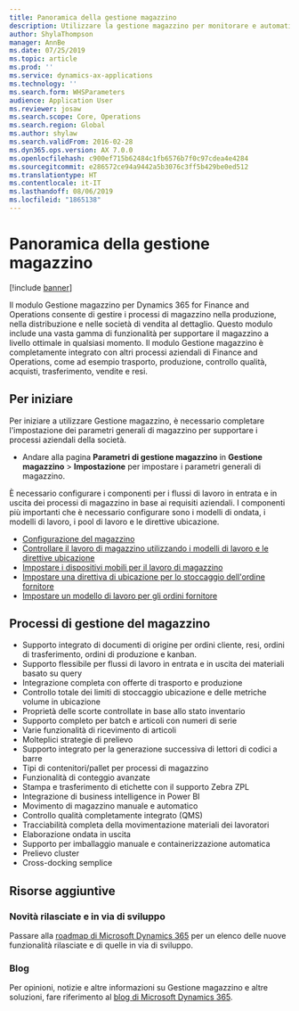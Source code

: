 ```yaml
---
title: Panoramica della gestione magazzino
description: Utilizzare la gestione magazzino per monitorare e automatizzare i processi di magazzino.
author: ShylaThompson
manager: AnnBe
ms.date: 07/25/2019
ms.topic: article
ms.prod: ''
ms.service: dynamics-ax-applications
ms.technology: ''
ms.search.form: WHSParameters
audience: Application User
ms.reviewer: josaw
ms.search.scope: Core, Operations
ms.search.region: Global
ms.author: shylaw
ms.search.validFrom: 2016-02-28
ms.dyn365.ops.version: AX 7.0.0
ms.openlocfilehash: c900ef715b62484c1fb6576b7f0c97cdea4e4284
ms.sourcegitcommit: e286572ce94a9442a5b3076c3ff5b429be0ed512
ms.translationtype: HT
ms.contentlocale: it-IT
ms.lasthandoff: 08/06/2019
ms.locfileid: "1865138"
---
```

# <a name="warehouse-management-overview"></a>Panoramica della gestione magazzino

[!include [banner](../includes/banner.md)]

Il modulo Gestione magazzino per Dynamics 365 for Finance and Operations consente di gestire i processi di magazzino nella produzione, nella distribuzione e nelle società di vendita al dettaglio. Questo modulo include una vasta gamma di funzionalità per supportare il magazzino a livello ottimale in qualsiasi momento. Il modulo Gestione magazzino è completamente integrato con altri processi aziendali di Finance and Operations, come ad esempio trasporto, produzione, controllo qualità, acquisti, trasferimento, vendite e resi.

## <a name="get-started"></a>Per iniziare
Per iniziare a utilizzare Gestione magazzino, è necessario completare l'impostazione dei parametri generali di magazzino per supportare i processi aziendali della società.

- Andare alla pagina **Parametri di gestione magazzino** in **Gestione magazzino** > **Impostazione** per impostare i parametri generali di magazzino.

È necessario configurare i componenti per i flussi di lavoro in entrata e in uscita dei processi di magazzino in base ai requisiti aziendali. I componenti più importanti che è necessario configurare sono i modelli di ondata, i modelli di lavoro, i pool di lavoro e le direttive ubicazione.

- [Configurazione del magazzino](warehouse-configuration.md)
- [Controllare il lavoro di magazzino utilizzando i modelli di lavoro e le direttive ubicazione](control-warehouse-location-directives.md)
- [Impostare i dispositivi mobili per il lavoro di magazzino](configure-mobile-devices-warehouse.md)
- [Impostare una direttiva di ubicazione per lo stoccaggio dell'ordine fornitore](../transportation/tasks/set-up-location-directive-purchase-order-put-away.md)
- [Impostare un modello di lavoro per gli ordini fornitore](./tasks/set-up-work-template-purchase-orders.md)

## <a name="warehouse-management-processes"></a>Processi di gestione del magazzino
- Supporto integrato di documenti di origine per ordini cliente, resi, ordini di trasferimento, ordini di produzione e kanban.  
- Supporto flessibile per flussi di lavoro in entrata e in uscita dei materiali basato su query
- Integrazione completa con offerte di trasporto e produzione
- Controllo totale dei limiti di stoccaggio ubicazione e delle metriche volume in ubicazione
- Proprietà delle scorte controllate in base allo stato inventario
- Supporto completo per batch e articoli con numeri di serie
- Varie funzionalità di ricevimento di articoli
- Molteplici strategie di prelievo
- Supporto integrato per la generazione successiva di lettori di codici a barre
- Tipi di contenitori/pallet per processi di magazzino
- Funzionalità di conteggio avanzate
- Stampa e trasferimento di etichette con il supporto Zebra ZPL
- Integrazione di business intelligence in Power BI
- Movimento di magazzino manuale e automatico
- Controllo qualità completamente integrato (QMS)
- Tracciabilità completa della movimentazione materiali dei lavoratori
- Elaborazione ondata in uscita
- Supporto per imballaggio manuale e containerizzazione automatica
- Prelievo cluster
- Cross-docking semplice

## <a name="additional-resources"></a>Risorse aggiuntive
### <a name="whats-new-and-in-development"></a>Novità rilasciate e in via di sviluppo
Passare alla [roadmap di Microsoft Dynamics 365](https://roadmap.dynamics.com/) per un elenco delle nuove funzionalità rilasciate e di quelle in via di sviluppo.

### <a name="blogs"></a>Blog
Per opinioni, notizie e altre informazioni su Gestione magazzino e altre soluzioni, fare riferimento al [blog di Microsoft Dynamics 365](https://community.dynamics.com/b/msftdynamicsblog).


 

